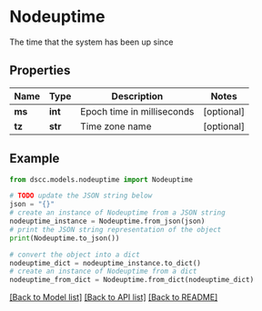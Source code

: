 # Nodeuptime

The time that the system has been up since

## Properties

Name | Type | Description | Notes
------------ | ------------- | ------------- | -------------
**ms** | **int** | Epoch time in milliseconds | [optional] 
**tz** | **str** | Time zone name | [optional] 

## Example

```python
from dscc.models.nodeuptime import Nodeuptime

# TODO update the JSON string below
json = "{}"
# create an instance of Nodeuptime from a JSON string
nodeuptime_instance = Nodeuptime.from_json(json)
# print the JSON string representation of the object
print(Nodeuptime.to_json())

# convert the object into a dict
nodeuptime_dict = nodeuptime_instance.to_dict()
# create an instance of Nodeuptime from a dict
nodeuptime_from_dict = Nodeuptime.from_dict(nodeuptime_dict)
```
[[Back to Model list]](../README.md#documentation-for-models) [[Back to API list]](../README.md#documentation-for-api-endpoints) [[Back to README]](../README.md)


